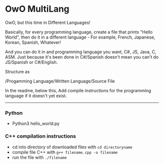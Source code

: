 # OwO MultiLang
OwO, but this time in Different Languages!

Basically, for every programming language, create a file that prints "Hello World", then do it in a different language - For example, French, Japanese, Korean, Spanish, Whatever!

And you can do it in and programming language you want, C#, JS, Java, C, ASM. Just because it's been done in C#/Spanish doesn't mean you can't do JS/Spanish or C#/English.

Structure as 

/Progamming Language/Written Language/Source File

In the readme, below this, Add compile instructions for the programming language if it doesn't yet exist.

---

### Python

- Python3 hello_world.py

### C++ compilation instructions 
* cd into directory of downloaded files with `cd directoryname`
* compile file C++ with `g++ filename.cpp -o filename`
* run the file with `./filename`
